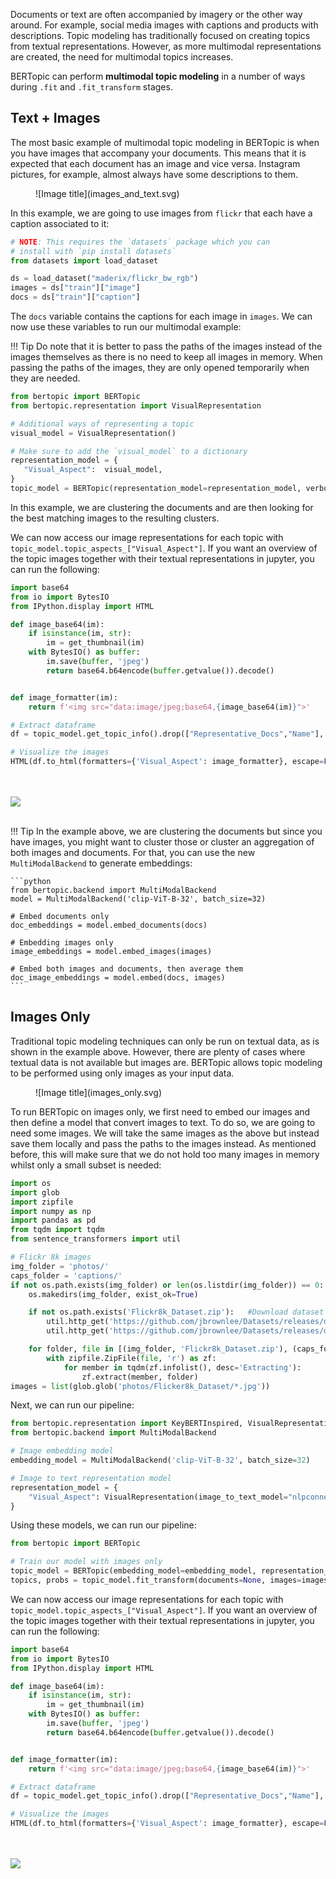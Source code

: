 Documents or text are often accompanied by imagery or the other way around. For example, social media images with captions and products with descriptions. Topic modeling has traditionally focused on creating topics from textual representations. However, as more multimodal representations are created, the need for multimodal topics increases.

BERTopic can perform **multimodal topic modeling** in a number of ways during `.fit` and `.fit_transform` stages.

## **Text + Images**

The most basic example of multimodal topic modeling in BERTopic is when you have images that accompany your documents. This means that it is expected that each document has an image and vice versa. Instagram pictures, for example, almost always have some descriptions to them.

<figure markdown>
  ![Image title](images_and_text.svg)
  <figcaption></figcaption>
</figure>

In this example, we are going to use images from `flickr` that each have a caption associated to it:

```python
# NOTE: This requires the `datasets` package which you can
# install with `pip install datasets`
from datasets import load_dataset

ds = load_dataset("maderix/flickr_bw_rgb")
images = ds["train"]["image"]
docs = ds["train"]["caption"]
```

The `docs` variable contains the captions for each image in `images`. We can now use these variables to run our multimodal example:

!!! Tip
    Do note that it is better to pass the paths of the images instead of the images themselves as there is no need to keep all images in memory. When passing the paths of the images, they are only opened temporarily when they are needed.

```python
from bertopic import BERTopic
from bertopic.representation import VisualRepresentation

# Additional ways of representing a topic
visual_model = VisualRepresentation()

# Make sure to add the `visual_model` to a dictionary
representation_model = {
   "Visual_Aspect":  visual_model,
}
topic_model = BERTopic(representation_model=representation_model, verbose=True)
```

In this example, we are clustering the documents and are then looking for the best matching images to the resulting clusters.

We can now access our image representations for each topic with `topic_model.topic_aspects_["Visual_Aspect"]`.
If you want an overview of the topic images together with their textual representations in jupyter, you can run the following:

```python
import base64
from io import BytesIO
from IPython.display import HTML

def image_base64(im):
    if isinstance(im, str):
        im = get_thumbnail(im)
    with BytesIO() as buffer:
        im.save(buffer, 'jpeg')
        return base64.b64encode(buffer.getvalue()).decode()


def image_formatter(im):
    return f'<img src="data:image/jpeg;base64,{image_base64(im)}">'

# Extract dataframe
df = topic_model.get_topic_info().drop(["Representative_Docs","Name"], axis=1)

# Visualize the images
HTML(df.to_html(formatters={'Visual_Aspect': image_formatter}, escape=False))
```

<br><br>
<img src="images_and_text.jpg">
<br><br>

!!! Tip
    In the example above, we are clustering the documents but since you have
    images, you might want to cluster those or cluster an aggregation of both
    images and documents. For that, you can use the new `MultiModalBackend`
    to generate embeddings:

    ```python
    from bertopic.backend import MultiModalBackend
    model = MultiModalBackend('clip-ViT-B-32', batch_size=32)

    # Embed documents only
    doc_embeddings = model.embed_documents(docs)

    # Embedding images only
    image_embeddings = model.embed_images(images)

    # Embed both images and documents, then average them
    doc_image_embeddings = model.embed(docs, images)
    ```

## **Images Only**

Traditional topic modeling techniques can only be run on textual data, as is shown in the example above. However, there are plenty of cases where textual data is not available but images are. BERTopic allows topic modeling to be performed using only images as your input data.

<figure markdown>
  ![Image title](images_only.svg)
  <figcaption></figcaption>
</figure>

To run BERTopic on images only, we first need to embed our images and then define a model that convert images to text. To do so, we are going to need some images. We will take the same images as the above but instead save them locally and pass the paths to the images instead. As mentioned before, this will make sure that we do not hold too many images in memory whilst only a small subset is needed:


```python
import os
import glob
import zipfile
import numpy as np
import pandas as pd
from tqdm import tqdm
from sentence_transformers import util

# Flickr 8k images
img_folder = 'photos/'
caps_folder = 'captions/'
if not os.path.exists(img_folder) or len(os.listdir(img_folder)) == 0:
    os.makedirs(img_folder, exist_ok=True)

    if not os.path.exists('Flickr8k_Dataset.zip'):   #Download dataset if does not exist
        util.http_get('https://github.com/jbrownlee/Datasets/releases/download/Flickr8k/Flickr8k_Dataset.zip', 'Flickr8k_Dataset.zip')
        util.http_get('https://github.com/jbrownlee/Datasets/releases/download/Flickr8k/Flickr8k_text.zip', 'Flickr8k_text.zip')

    for folder, file in [(img_folder, 'Flickr8k_Dataset.zip'), (caps_folder, 'Flickr8k_text.zip')]:
        with zipfile.ZipFile(file, 'r') as zf:
            for member in tqdm(zf.infolist(), desc='Extracting'):
                zf.extract(member, folder)
images = list(glob.glob('photos/Flicker8k_Dataset/*.jpg'))
```

Next, we can run our pipeline:


```python
from bertopic.representation import KeyBERTInspired, VisualRepresentation
from bertopic.backend import MultiModalBackend

# Image embedding model
embedding_model = MultiModalBackend('clip-ViT-B-32', batch_size=32)

# Image to text representation model
representation_model = {
    "Visual_Aspect": VisualRepresentation(image_to_text_model="nlpconnect/vit-gpt2-image-captioning")
}

```

Using these models, we can run our pipeline:

```python
from bertopic import BERTopic

# Train our model with images only
topic_model = BERTopic(embedding_model=embedding_model, representation_model=representation_model, min_topic_size=30)
topics, probs = topic_model.fit_transform(documents=None, images=images)
```

We can now access our image representations for each topic with `topic_model.topic_aspects_["Visual_Aspect"]`.
If you want an overview of the topic images together with their textual representations in jupyter, you can run the following:

```python
import base64
from io import BytesIO
from IPython.display import HTML

def image_base64(im):
    if isinstance(im, str):
        im = get_thumbnail(im)
    with BytesIO() as buffer:
        im.save(buffer, 'jpeg')
        return base64.b64encode(buffer.getvalue()).decode()


def image_formatter(im):
    return f'<img src="data:image/jpeg;base64,{image_base64(im)}">'

# Extract dataframe
df = topic_model.get_topic_info().drop(["Representative_Docs","Name"], axis=1)

# Visualize the images
HTML(df.to_html(formatters={'Visual_Aspect': image_formatter}, escape=False))
```

<br><br>
<img src="images_only.jpg">
<br><br>
